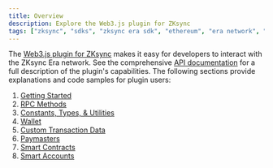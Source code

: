 ```yaml
---
title: Overview
description: Explore the Web3.js plugin for ZKsync
tags: ["zksync", "sdks", "zksync era sdk", "ethereum", "era network", "web3.js", "web3.js plugin"]
---
```


The [Web3.js plugin for ZKsync](https://github.com/ChainSafe/web3-plugin-zksync) makes it easy for developers to
interact with the ZKsync Era network. See the comprehensive [API documentation](https://chainsafe.github.io/web3-plugin-zksync/)
for a full description of the plugin's capabilities. The following sections provide explanations and code samples for
plugin users:

1. [Getting Started](/js/web3.js/getting-started)
2. [RPC Methods](/js/web3.js/rpc)
3. [Constants, Types, & Utilities](/js/web3.js/constants-types-utilities)
4. [Wallet](/js/web3.js/wallet)
5. [Custom Transaction Data](/js/web3.js/custom-data)
6. [Paymasters](/js/web3.js/paymasters)
7. [Smart Contracts](/js/web3.js/contracts)
8. [Smart Accounts](/js/web3.js/smart-accounts)
